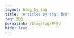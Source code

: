 ```yaml
---
layout: blog_by_tag
title: 'Articles by tag: 整合'
tag: 整合
permalink: /blog/tag/整合/
hide: true
---
```

